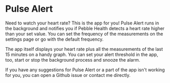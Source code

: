 # Pulse Alert

Need to watch your heart rate? This is the app for you! Pulse Alert runs in the background and notifies you if Pebble Health detects a heart rate higher than your set value. You can set the frequency of the measurements on the settings page or go with the default frequency.

The app itself displays your heart rate plus all the measurements of the last 15 minutes on a handy graph. You can set your alert threshold in the app, too, start or stop the background process and snooze the alarm.

If you have any suggestions for Pulse Alert or a part of the app isn't working for you, you can open a Github issue or contact me directly.
